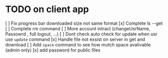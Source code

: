 # TODO on client app
[ ] Fix progress bar downloaded size not same format
[x] Complete ls --get 
[ ] Complete rm command
[ ] More account intract (changeUsrName, Passowrd , full logout, ...)
[ ] Dont check auto check for update when usr use `update` command
[x] Handle file not exsist on server in get and download
[ ] Add `space` command to see how mutch space avalivable (admin only)
[x] add password for public files

 
